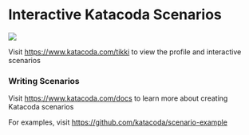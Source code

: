# Interactive Katacoda Scenarios

[![](http://shields.katacoda.com/katacoda/tikki/count.svg)](https://www.katacoda.com/tikki "Get your profile on Katacoda.com")

Visit https://www.katacoda.com/tikki to view the profile and interactive scenarios

### Writing Scenarios
Visit https://www.katacoda.com/docs to learn more about creating Katacoda scenarios

For examples, visit https://github.com/katacoda/scenario-example
